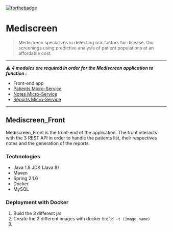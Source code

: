 [![forthebadge](https://forthebadge.com/images/badges/made-with-java.svg)](https://forthebadge.com) 

# Mediscreen
> Mediscreen specializes in detecting risk factors for disease. Our screenings using predictive analysis of patient populations at an affordable cost.
***
:warning: ***4 modules are required in order for the Mediscreen application to function :***
- Front-end app
- [Patients Micro-Service](https://github.com/gwnll/Mediscreen_Patients)
- [Notes Micro-Service](https://github.com/gwnll/Mediscreen_Notes)
- [Reports Micro-Service](https://github.com/gwnll/Mediscreen_Reports)
***
## Mediscreen_Front
Mediscreen_Front is the front-end of the application. The front interacts with the 3 REST API in order to handle the patients list, their respectives notes and the generation of the reports.

### Technologies
- Java 1.8 JDK (Java 8)
- Maven
- Spring 2.1.6
- Docker
- MySQL

### Deployment with Docker
1) Build the 3 different jar
2) Create the 3 different images with docker ``build -t (image_name)``
3)
